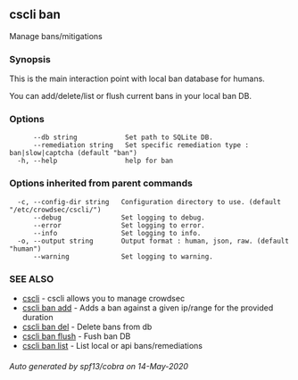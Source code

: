 ## cscli ban

Manage bans/mitigations

### Synopsis

This is the main interaction point with local ban database for humans.

You can add/delete/list or flush current bans in your local ban DB.

### Options

```
      --db string            Set path to SQLite DB.
      --remediation string   Set specific remediation type : ban|slow|captcha (default "ban")
  -h, --help                 help for ban
```

### Options inherited from parent commands

```
  -c, --config-dir string   Configuration directory to use. (default "/etc/crowdsec/cscli/")
      --debug               Set logging to debug.
      --error               Set logging to error.
      --info                Set logging to info.
  -o, --output string       Output format : human, json, raw. (default "human")
      --warning             Set logging to warning.
```

### SEE ALSO

* [cscli](cscli.md)	 - cscli allows you to manage crowdsec
* [cscli ban add](cscli_ban_add.md)	 - Adds a ban against a given ip/range for the provided duration
* [cscli ban del](cscli_ban_del.md)	 - Delete bans from db
* [cscli ban flush](cscli_ban_flush.md)	 - Fush ban DB
* [cscli ban list](cscli_ban_list.md)	 - List local or api bans/remediations

###### Auto generated by spf13/cobra on 14-May-2020
